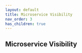 ```yaml
---
layout: default
title: Microservice Visibility
nav_order: 3
has_children: true
---
```


## Microservice Visibility